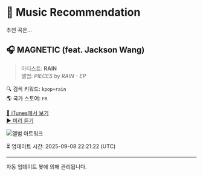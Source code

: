 
# 🎵 Music Recommendation

추천 곡은...

## 🎧 MAGNETIC (feat. Jackson Wang)  
> 아티스트: **RAIN**  
> 앨범: _PIECES by RAIN - EP_  

🔍 검색 키워드: `kpop+rain`  
🌎 국가 스토어: `FR`

[🔗 iTunes에서 보기](https://music.apple.com/fr/album/magnetic-feat-jackson-wang/1556217211?i=1556217214&uo=4)  
[▶️ 미리 듣기](https://audio-ssl.itunes.apple.com/itunes-assets/AudioPreview115/v4/07/ff/fb/07fffb63-662b-f779-3e28-7e728029e2f0/mzaf_14965713680934712085.plus.aac.p.m4a)

![앨범 아트워크](https://is1-ssl.mzstatic.com/image/thumb/Music124/v4/75/1f/bd/751fbd35-9b5b-2e94-fed1-fdfc58dbf741/PIECES_by_RAIN_Album_Cover_Image.jpg/100x100bb.jpg)

⏳ 업데이트 시간: 2025-09-08 22:21:22 (UTC)

---
자동 업데이트 봇에 의해 관리됩니다.
